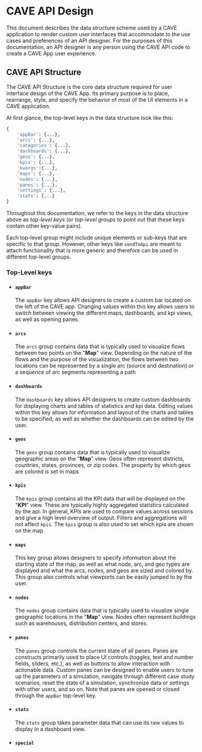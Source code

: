 # CAVE API Design
This document describes the data structure scheme used by a CAVE application to render custom user interfaces that accommodate to the use cases and preferences of an API designer. For the purposes of this documentation, an API designer is any person using the CAVE API code to create a CAVE App user experience.

## CAVE API Structure
The CAVE API Structure is the core data structure required for user interface design of the CAVE App. Its primary purpose is to place, rearrange, style, and specify the behavior of most of the UI elements in a CAVE application.

At first glance, the top-level keys in the data structure look like this:
```py
{
    'appBar': {...},
    'arcs': {...},
    'categories': {...},
    'dashboards': {...},
    'geos': {...},
    'kpis': {...},
    'kwargs':{...},
    'maps': {...},
    'nodes': {...},
    'panes': {...},
    'settings': {...},
    'stats': {...}
}
```
Throughout this documentation, we refer to the keys in the data structure above as _top-level keys_ (or _top-level groups_ to point out that these keys contain other key-value pairs).

Each top-level group might include unique elements or sub-keys that are specific to that group. However, other keys like `sendToApi` are meant to attach functionality that is more generic and therefore can be used in different top-level groups.

### Top-Level keys

- #### `appBar`
    The `appBar` key allows API designers to create a custom bar located on the left of the CAVE app. Changing values within this key allows users to switch between viewing the different maps, dashboards, and kpi views, as well as opening panes.

- #### `arcs`
    The `arcs` group contains data that is typically used to visualize flows between two points on the "**Map**" view. Depending on the nature of the flows and the purpose of the visualization, the flows between two locations can be represented by a single arc (source and destination) or a sequence of arc segments representing a path

- #### `dashboards`
    The `dashboards` key allows API designers to create custom dashboards for displaying charts and tables of statistics and kpi data. Editing values within this key allows for information and layout of the charts and tables to be specified, as well as whether the dashboards can be edited by the user.

- #### `geos`
    The `geos` group contains data that is typically used to visualize geographic areas on the "**Map**" view. Geos often represent districts, countries, states, provinces, or zip codes. The property by which geos are colored is set in maps

- #### `kpis`
    The `kpis` group contains all the KPI data that will be displayed on the "**KPI**" view. These are typically highly aggregated statistics calculated by the api. In general, KPIs are used to compare values across sessions and give a high level overview of output. Filters and aggregations will not affect `kpis`. The `kpis` group is also used to set which kpis are shown on the map

- #### `maps`
    This key group allows designers to specify information about the starting state of the map, as well as what node, arc, and geo types are displayed and what the arcs, nodes, and geos are sized and colored by. This group also controls what viewports can be easily jumped to by the user.

- #### `nodes`
    The `nodes` group contains data that is typically used to visualize single geographic locations in the "**Map**" view. Nodes often represent buildings such as warehouses, distribution centers, and stores.

- #### `panes`
    The `panes` group controls the current state of all panes. Panes are constructs primarily used to place UI controls (toggles, text and number fields, sliders, etc.), as well as buttons to allow interaction with actionable data. Custom panes can be designed to enable users to tune up the parameters of a simulation, navigate through different case study scenarios, reset the state of a simulation, synchronize data or settings with other users, and so on. Note that panes are opened or closed through the `appBar` top-level key.

- #### `stats`
    The `stats` group takes parameter data that can use its raw values to display in a dashboard view.

- #### `special`